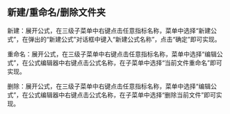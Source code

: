 ## 新建/重命名/删除文件夹

新建：展开公式，在三级子菜单中右键点击任意指标名称，菜单中选择“新建公式”，在弹出的“新建公式”对话框中键入“新建公式名称”，点击“确定”即可实现。



重命名：展开公式，在三级子菜单中右键点击任意指标名称，菜单中选择“编辑公式”，在公式编辑器中右键点击公式名称，在子菜单中选择“当前文件重命名”即可实现。



删除：展开公式，在三级子菜单中右键点击任意指标名称，菜单中选择“编辑公式”，在公式编辑器中右键点击公式名称，在子菜单中选择“删除当前文件”即可实现。